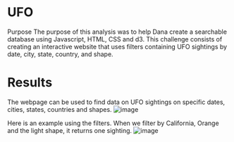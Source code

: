 # UFO

Purpose
The purpose of this analysis was to help Dana create a searchable database using Javascript, HTML, CSS and d3. This challenge consists of creating an interactive website that uses filters containing UFO sightings by date, city, state, country, and shape.

# Results

The webpage can be used to find data on UFO sightings on specific dates, cities, states, countries and shapes.
![image](https://user-images.githubusercontent.com/88119288/147894998-3036af54-d318-44c1-b88a-bc4af321e4bb.png)

Here is an example using the filters. When we filter by California, Orange and the light shape, it returns one sighting. 
![image](https://user-images.githubusercontent.com/88119288/147894915-321abc94-e930-45f1-be90-f79e0ce7d52e.png)
